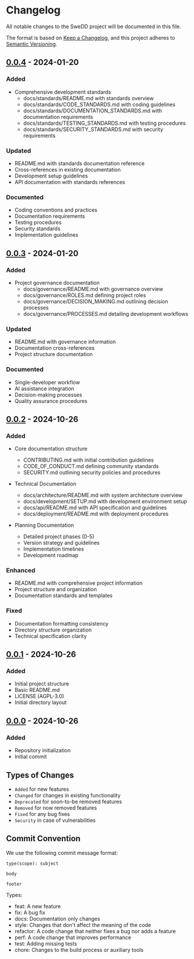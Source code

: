 # Changelog
All notable changes to the SweDD project will be documented in this file.

The format is based on [Keep a Changelog](https://keepachangelog.com/en/1.0.0/),
and this project adheres to [Semantic Versioning](https://semver.org/spec/v2.0.0.html).

## [0.0.4] - 2024-01-20
### Added
- Comprehensive development standards
  - docs/standards/README.md with standards overview
  - docs/standards/CODE_STANDARDS.md with coding guidelines
  - docs/standards/DOCUMENTATION_STANDARDS.md with documentation requirements
  - docs/standards/TESTING_STANDARDS.md with testing procedures
  - docs/standards/SECURITY_STANDARDS.md with security requirements

[0.0.4]: https://github.com/BjornKennethHolmstrom/SweDD/compare/v0.0.3...v0.0.4

### Updated
- README.md with standards documentation reference
- Cross-references in existing documentation
- Development setup guidelines
- API documentation with standards references

### Documented
- Coding conventions and practices
- Documentation requirements
- Testing procedures
- Security standards
- Implementation guidelines

## [0.0.3] - 2024-01-20
### Added
- Project governance documentation
  - docs/governance/README.md with governance overview
  - docs/governance/ROLES.md defining project roles
  - docs/governance/DECISION_MAKING.md outlining decision processes
  - docs/governance/PROCESSES.md detailing development workflows

### Updated
- README.md with governance information
- Documentation cross-references
- Project structure documentation

### Documented
- Single-developer workflow
- AI assistance integration
- Decision-making processes
- Quality assurance procedures

[0.0.3]: https://github.com/BjornKennethHolmstrom/SweDD/compare/v0.0.2...v0.0.3

## [0.0.2] - 2024-10-26
### Added
- Core documentation structure
  - CONTRIBUTING.md with initial contribution guidelines
  - CODE_OF_CONDUCT.md defining community standards
  - SECURITY.md outlining security policies and procedures
  
- Technical Documentation
  - docs/architecture/README.md with system architecture overview
  - docs/development/SETUP.md with development environment setup
  - docs/api/README.md with API specification and guidelines
  - docs/deployment/README.md with deployment procedures
  
- Planning Documentation
  - Detailed project phases (0-5)
  - Version strategy and guidelines
  - Implementation timelines
  - Development roadmap

### Enhanced
- README.md with comprehensive project information
- Project structure and organization
- Documentation standards and templates

### Fixed
- Documentation formatting consistency
- Directory structure organization
- Technical specification clarity

## [0.0.1] - 2024-10-26
### Added
- Initial project structure
- Basic README.md
- LICENSE (AGPL-3.0)
- Initial directory layout

## [0.0.0] - 2024-10-26
### Added
- Repository initialization
- Initial commit

## Types of Changes
- `Added` for new features
- `Changed` for changes in existing functionality
- `Deprecated` for soon-to-be removed features
- `Removed` for now removed features
- `Fixed` for any bug fixes
- `Security` in case of vulnerabilities

## Commit Convention
We use the following commit message format:
```
type(scope): subject

body

footer
```

Types:
- feat: A new feature
- fix: A bug fix
- docs: Documentation only changes
- style: Changes that don't affect the meaning of the code
- refactor: A code change that neither fixes a bug nor adds a feature
- perf: A code change that improves performance
- test: Adding missing tests
- chore: Changes to the build process or auxiliary tools

[0.0.2]: https://github.com/BjornKennethHolmstrom/SweDD/compare/v0.0.1...v0.0.2
[0.0.1]: https://github.com/BjornKennethHolmstrom/SweDD/compare/v0.0.0...v0.0.1
[0.0.0]: https://github.com/BjornKennethHolmstrom/SweDD/releases/tag/v0.0.0
